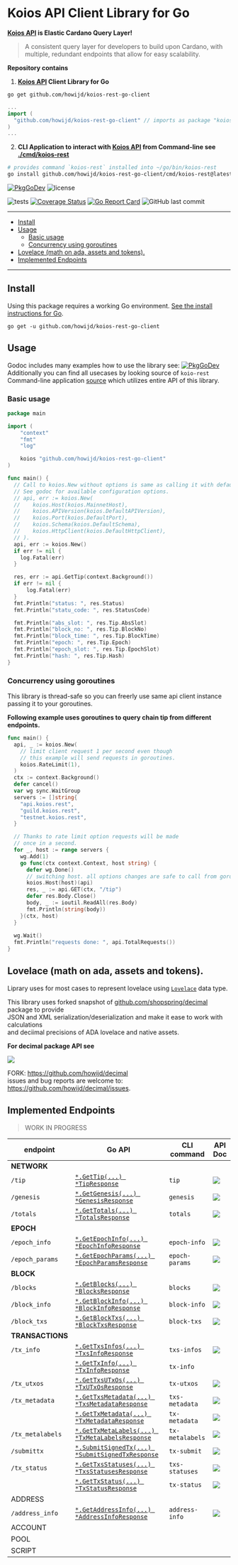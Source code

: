 <h1>Koios API Client Library for Go</h1>

**[Koios API] is Elastic Cardano Query Layer!**

> A consistent query layer for developers to build upon Cardano, with multiple, redundant endpoints that allow for easy scalability.

**Repository contains**

1. **[Koios API] Client Library for Go**

```
go get github.com/howijd/koios-rest-go-client
```
```go
...
import (
  "github.com/howijd/koios-rest-go-client" // imports as package "koios"
)
...
```

2. **CLI Application to interact with [Koios API] from Command-line see [./cmd/koios-rest](./cmd/koios-rest)**

```sh
# provides command `koios-rest` installed into ~/go/bin/koios-rest
go install github.com/howijd/koios-rest-go-client/cmd/koios-rest@latest
```

[![PkgGoDev](https://pkg.go.dev/badge/github.com/howijd/koios-rest-go-client)](https://pkg.go.dev/github.com/howijd/koios-rest-go-client)
![license](https://img.shields.io/github/license/howijd/koios-rest-go-client)

![tests](https://github.com/howijd/koios-rest-go-client/workflows/tests/badge.svg)
[![Coverage Status](https://coveralls.io/repos/github/howijd/koios-rest-go-client/badge.svg?branch=main)](https://coveralls.io/github/howijd/koios-rest-go-client?branch=main)
[![Go Report Card](https://goreportcard.com/badge/github.com/howijd/koios-rest-go-client)](https://goreportcard.com/report/github.com/howijd/koios-rest-go-client)
![GitHub last commit](https://img.shields.io/github/last-commit/howijd/koios-rest-go-client)

--- 

- [Install](#install)
- [Usage](#usage)
  - [Basic usage](#basic-usage)
  - [Concurrency using goroutines](#concurrency-using-goroutines)
- [Lovelace (math on ada, assets and tokens).](#lovelace-math-on-ada-assets-and-tokens)
- [Implemented Endpoints](#implemented-endpoints)


---

## Install

Using this package requires a working Go environment. [See the install instructions for Go](http://golang.org/doc/install.html).

```
go get -u github.com/howijd/koios-rest-go-client
```

## Usage

Godoc includes many examples how to use the library see: [![PkgGoDev](https://pkg.go.dev/badge/github.com/howijd/koios-rest-go-client)](https://pkg.go.dev/github.com/howijd/koios-rest-go-client)
Additionally you can find all usecases by looking source of `koio-rest` Command-line application [source](./cmd/koios-rest) which utilizes entire API of this library.

### Basic usage

```go
package main

import (
	"context"
	"fmt"
	"log"

	koios "github.com/howijd/koios-rest-go-client"
)

func main() {
  // Call to koios.New without options is same as calling it with default opts.
  // See godoc for available configuration options.
  // api, err := koios.New(
  // 	koios.Host(koios.MainnetHost),
  // 	koios.APIVersion(koios.DefaultAPIVersion),
  // 	koios.Port(koios.DefaultPort),
  // 	koios.Schema(koios.DefaultSchema),
  // 	koios.HttpClient(koios.DefaultHttpClient),
  // ).
  api, err := koios.New()
  if err != nil {
    log.Fatal(err)
  }

  res, err := api.GetTip(context.Background())
  if err != nil {
	  log.Fatal(err)
  }
  fmt.Println("status: ", res.Status)
  fmt.Println("statu_code: ", res.StatusCode)

  fmt.Println("abs_slot: ", res.Tip.AbsSlot)
  fmt.Println("block_no: ", res.Tip.BlockNo)
  fmt.Println("block_time: ", res.Tip.BlockTime)
  fmt.Println("epoch: ", res.Tip.Epoch)
  fmt.Println("epoch_slot: ", res.Tip.EpochSlot)
  fmt.Println("hash: ", res.Tip.Hash)
}
```

### Concurrency using goroutines

This library is thread-safe so you can freerly use same api client instance passing it to your goroutines.

**Following example uses goroutines to query chain tip from different endpoints.**

```go
func main() {
  api, _ := koios.New(
    // limit client request 1 per second even though 
    // this example will send requests in goroutines.
    koios.RateLimit(1),
  )
  ctx := context.Background()
  defer cancel()
  var wg sync.WaitGroup
  servers := []string{
    "api.koios.rest",
    "guild.koios.rest",
    "testnet.koios.rest",
  }

  // Thanks to rate limit option requests will be made
  // once in a second.
  for _, host := range servers {
    wg.Add(1)
    go func(ctx context.Context, host string) {
      defer wg.Done()
      // switching host. all options changes are safe to call from goroutines.
      koios.Host(host)(api)
      res, _ := api.GET(ctx, "/tip")
      defer res.Body.Close()
      body, _ := ioutil.ReadAll(res.Body)
      fmt.Println(string(body))
    }(ctx, host)
  }
  
  wg.Wait()
  fmt.Println("requests done: ", api.TotalRequests())
}
```

## Lovelace (math on ada, assets and tokens).

Liprary uses for most cases to represent lovelace using [`Lovelace`](https://pkg.go.dev/github.com/howijd/koios-rest-go-client#Lovelace) data type.

This library uses forked snapshot of [github.com/shopspring/decimal] package to provide  
JSON and XML serialization/deserialization and make it ease to work with calculations  
and deciimal precisions of ADA lovelace and native assets.


**For decimal package API see**

[![](https://pkg.go.dev/badge/github.com/shopspring/decimal)](https://pkg.go.dev/github.com/shopspring/decimal) 

FORK: https://github.com/howijd/decimal  
issues and bug reports are welcome to: https://github.com/howijd/decimal/issues.

## Implemented Endpoints

> WORK IN PROGRESS

| **endpoint** | Go API | CLI command | API Doc |
| --- | --- | --- | --- | 
| **NETWORK** | | | |
| `/tip` | [`*.GetTip(...) *TipResponse`](https://pkg.go.dev/github.com/howijd/koios-rest-go-client#Client.GetTip) | `tip` | [![](https://img.shields.io/badge/API-doc-%2349cc90)](https://api.koios.rest/#get-/tip) |
| `/genesis` | [`*.GetGenesis(...) *GenesisResponse`](https://pkg.go.dev/github.com/howijd/koios-rest-go-client#Client.GetGenesis) | `genesis` | [![](https://img.shields.io/badge/API-doc-%2349cc90)](https://api.koios.rest/#get-/genesis) |
| `/totals` | [`*.GetTotals(...) *TotalsResponse`](https://pkg.go.dev/github.com/howijd/koios-rest-go-client#Client.GetTotals) | `totals` | [![](https://img.shields.io/badge/API-doc-%2349cc90)](https://api.koios.rest/#get-/totals) |
| **EPOCH** | | | |
| `/epoch_info` | [`*.GetEpochInfo(...) *EpochInfoResponse`](https://pkg.go.dev/github.com/howijd/koios-rest-go-client#Client.GetEpochInfo) | `epoch-info` | [![](https://img.shields.io/badge/API-doc-%2349cc90)](https://api.koios.rest/#get-/epoch_info) |
| `/epoch_params` | [`*.GetEpochParams(...) *EpochParamsResponse`](https://pkg.go.dev/github.com/howijd/koios-rest-go-client#Client.GetEpochParams) | `epoch-params` | [![](https://img.shields.io/badge/API-doc-%2349cc90)](https://api.koios.rest/#get-/epoch_params) |
| **BLOCK** | | | |
| `/blocks` | [`*.GetBlocks(...) *BlocksResponse`](https://pkg.go.dev/github.com/howijd/koios-rest-go-client#Client.GetBlocks) | `blocks` | [![](https://img.shields.io/badge/API-doc-%2349cc90)](https://api.koios.rest/#get-/blocks) |
| `/block_info` | [`*.GetBlockInfo(...) *BlockInfoResponse`](https://pkg.go.dev/github.com/howijd/koios-rest-go-client#Client.GetBlockInfo) | `block-info` | [![](https://img.shields.io/badge/API-doc-%2349cc90)](https://api.koios.rest/#get-/block_info) |
| `/block_txs` | [`*.GetBlockTxs(...) *BlockTxsResponse`](https://pkg.go.dev/github.com/howijd/koios-rest-go-client#Client.GetBlockTxs) | `block-txs` | [![](https://img.shields.io/badge/API-doc-%2349cc90)](https://api.koios.rest/#get-/block_txs) |
| **TRANSACTIONS** | | | |
| `/tx_info` | [`*.GetTxsInfos(...) *TxsInfoResponse`](https://pkg.go.dev/github.com/howijd/koios-rest-go-client#Client.GetTxsInfos) | `txs-infos` | [![](https://img.shields.io/badge/API-doc-%2349cc90)](https://api.koios.rest/#get-/tx_info) |
| | [`*.GetTxInfo(...) *TxInfoResponse`](https://pkg.go.dev/github.com/howijd/koios-rest-go-client#Client.GetTxInfo) | `tx-info` | |
| `/tx_utxos` | [`*.GetTxsUTxOs(...) *TxUTxOsResponse`](https://pkg.go.dev/github.com/howijd/koios-rest-go-client#Client.GetTxsUTxOs) | `tx-utxos` | [![](https://img.shields.io/badge/API-doc-%2349cc90)](https://api.koios.rest/#get-/tx_utxos) |
| `/tx_metadata` | [`*.GetTxsMetadata(...) *TxsMetadataResponse`](https://pkg.go.dev/github.com/howijd/koios-rest-go-client#Client.GetTxsMetadata) | `txs-metadata` | [![](https://img.shields.io/badge/API-doc-%2349cc90)](https://api.koios.rest/#get-/tx_metadata) |
| | [`*.GetTxMetadata(...) *TxMetadataResponse`](https://pkg.go.dev/github.com/howijd/koios-rest-go-client#Client.GetTxMetadata) | `tx-metadata` | [![](https://img.shields.io/badge/API-doc-%2349cc90)](https://api.koios.rest/#get-/tx_metadata) |
| `/tx_metalabels` | [`*.GetTxMetaLabels(...) *TxMetaLabelsResponse`](https://pkg.go.dev/github.com/howijd/koios-rest-go-client#Client.GetTxMetaLabels) | `tx-metalabels` | [![](https://img.shields.io/badge/API-doc-%2349cc90)](https://api.koios.rest/#get-/tx_metalabels) |
| `/submittx` | [`*.SubmitSignedTx(...) *SubmitSignedTxResponse`](https://pkg.go.dev/github.com/howijd/koios-rest-go-client#Client.SubmitSignedTx) | `tx-submit` | [![](https://img.shields.io/badge/API-doc-%2349cc90)](https://api.koios.rest/#get-/submittx) |
| `/tx_status` | [`*.GetTxsStatuses(...) *TxsStatusesResponse`](https://pkg.go.dev/github.com/howijd/koios-rest-go-client#Client.GetTxsStatuses) | `txs-statuses` | [![](https://img.shields.io/badge/API-doc-%2349cc90)](https://api.koios.rest/#get-/tx_status) |
|  | [`*.GetTxStatus(...) *TxStatusResponse`](https://pkg.go.dev/github.com/howijd/koios-rest-go-client#Client.GetTxStatus) | `tx-status` | [![](https://img.shields.io/badge/API-doc-%2349cc90)](https://api.koios.rest/#get-/tx_status) |
| ADDRESS | | | |
| `/address_info` | [`*.GetAddressInfo(...) *AddressInfoResponse`](https://pkg.go.dev/github.com/howijd/koios-rest-go-client#Client.GetAddressInfo) | `address-info` | [![](https://img.shields.io/badge/API-doc-%2349cc90)](https://api.koios.rest/#get-/address_info) |
| ACCOUNT | | | |
| POOL | | | |
| SCRIPT | | | |

<!-- 
[![PkgGoDev](https://pkg.go.dev/badge/github.com/howijd/koios-rest-go-client)]() | [![](https://img.shields.io/badge/API-doc-%2349cc90)]()
-->
<!-- LINKS -->
[Koios API]: https://koios.rest "Koios API"
[github.com/shopspring/decimal]: https://github.com/shopspring/decimal
